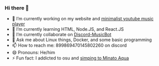 ### Hi there 👋

- 🔭 I’m currently working on my website and [minimalist youtube music player](https://github.com/MiracleCherryPie/pptr-youtube-music)
- 🌱 I’m currently learning HTML, Node.JS, and React.JS
- 👯 I’m currently collaborate on [Discord-MusicBot](https://github.com/SudhanPlayz/Discord-MusicBot)
- 💬 Ask me about Linux things, Docker, and some basic programming
- 📫 How to reach me: 899869470145802260 on discord
- 😄 Pronouns: He/him
- ⚡ Fun fact: I addicted to osu and [simping to Minato Aqua](https://user-images.githubusercontent.com/91181632/185744125-5ffaf0d7-c842-4550-96da-d5e0eab5fcac.png)

